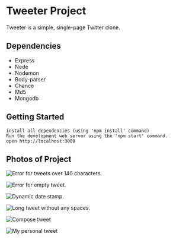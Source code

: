 # Tweeter Project

Tweeter is a simple, single-page Twitter clone.


## Dependencies

- Express
- Node
- Nodemon
- Body-parser
- Chance
- Md5
- Mongodb

## Getting Started

```
install all dependencies (using 'npm install' command)
Run the development web server using the 'npm start' command.
open http://localhost:3000
```

## Photos of Project

![Error for tweets over 140 characters.](https://github.com/romelt777/tweeter/blob/feature/mongodb/docs/long-tweet.png)

![Error for empty tweet.](https://github.com/romelt777/tweeter/blob/feature/mongodb/docs/empty-tweet.png)

![Dynamic date stamp.](https://github.com/romelt777/tweeter/blob/feature/mongodb/docs/dynamic-date-ago-stamp.png)

![Long tweet without any spaces.](https://github.com/romelt777/tweeter/blob/feature/mongodb/docs/long-tweet-with-no-space.png)

![Compose tweet](https://github.com/romelt777/tweeter/blob/feature/mongodb/docs/compose-tweet.png)

![My personal tweet](https://github.com/romelt777/tweeter/blob/feature/mongodb/docs/personal-tweet.png)
